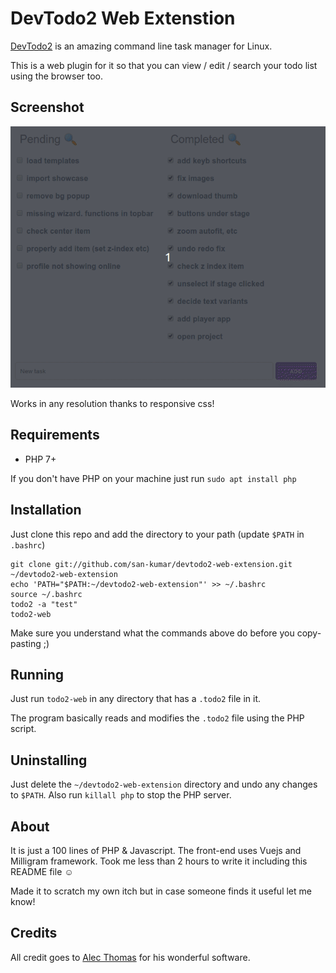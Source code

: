 # DevTodo2 Web Extenstion

[DevTodo2](https://github.com/alecthomas/devtodo2) is an amazing command line task manager for Linux.

This is a web plugin for it so that you can view / edit / search your todo list using the browser too.

## Screenshot

![Screenshot](./screenshot.gif)

Works in any resolution thanks to responsive css!

## Requirements

- PHP 7+

If you don't have PHP on your machine just run `sudo apt install php`

## Installation

Just clone this repo and add the directory to your path (update `$PATH` in `.bashrc`)

````
git clone git://github.com/san-kumar/devtodo2-web-extension.git ~/devtodo2-web-extension
echo 'PATH="$PATH:~/devtodo2-web-extension"' >> ~/.bashrc
source ~/.bashrc
todo2 -a "test"
todo2-web
````

Make sure you understand what the commands above do before you copy-pasting ;)

## Running

Just run `todo2-web` in any directory that has a `.todo2` file in it.

The program basically reads and modifies the `.todo2` file using the PHP script.

## Uninstalling

Just delete the `~/devtodo2-web-extension` directory and undo any changes to `$PATH`. Also run `killall php` to stop the PHP server.

## About

It is just a 100 lines of PHP & Javascript. The front-end uses Vuejs and Milligram framework. Took me less than 2 hours to write it including this README file &#x263A;
 

Made it to scratch my own itch but in case someone finds it useful let me know!

## Credits

All credit goes to [Alec Thomas](https://github.com/alecthomas) for his wonderful software.
